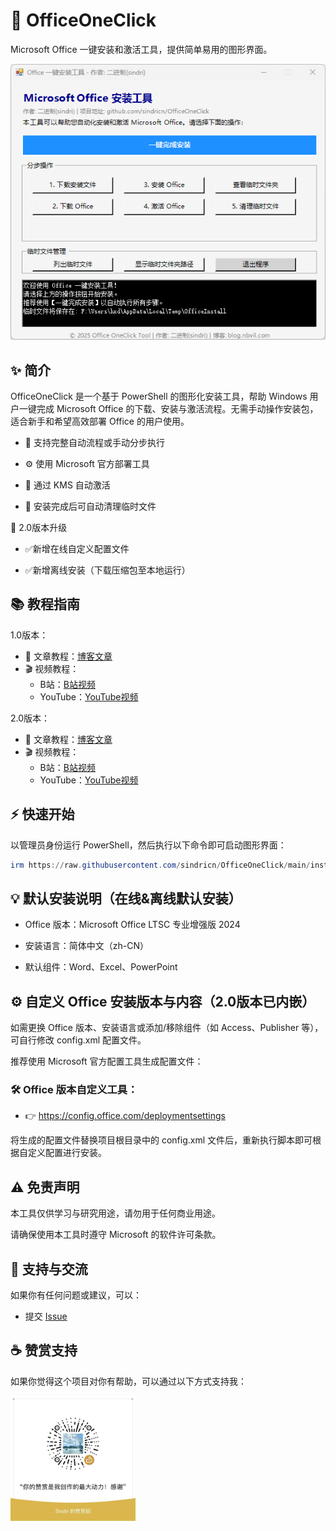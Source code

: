 # 🎯 OfficeOneClick

Microsoft Office 一键安装和激活工具，提供简单易用的图形界面。

![安装界面](screen.png)

## ✨ 简介

OfficeOneClick 是一个基于 PowerShell 的图形化安装工具，帮助 Windows 用户一键完成 Microsoft Office 的下载、安装与激活流程。无需手动操作安装包，适合新手和希望高效部署 Office 的用户使用。

- 🧰 支持完整自动流程或手动分步执行

- ⚙️ 使用 Microsoft 官方部署工具

- 🔐 通过 KMS 自动激活

- 🧹 安装完成后可自动清理临时文件

🚀 2.0版本升级

- ✅新增在线自定义配置文件
  
- ✅新增离线安装（下载压缩包至本地运行）


## 📚 教程指南

1.0版本：
- 📖 文章教程：[博客文章]()
- 🎬 视频教程：
  - B站：[B站视频]()
  - YouTube：[YouTube视频]()

2.0版本：
- 📖 文章教程：[博客文章]()
- 🎬 视频教程：
  - B站：[B站视频]()
  - YouTube：[YouTube视频]()
 

## ⚡ 快速开始

以管理员身份运行 PowerShell，然后执行以下命令即可启动图形界面：

```powershell
irm https://raw.githubusercontent.com/sindricn/OfficeOneClick/main/install.ps1 | iex
```

## 💡 默认安装说明（在线&离线默认安装）

- Office 版本：Microsoft Office LTSC 专业增强版 2024

- 安装语言：简体中文（zh-CN）

- 默认组件：Word、Excel、PowerPoint

## ⚙️ 自定义 Office 安装版本与内容（2.0版本已内嵌）

如需更换 Office 版本、安装语言或添加/移除组件（如 Access、Publisher 等），可自行修改 config.xml 配置文件。

推荐使用 Microsoft 官方配置工具生成配置文件：

### 🛠 Office 版本自定义工具：
- 👉 https://config.office.com/deploymentsettings

将生成的配置文件替换项目根目录中的 config.xml 文件后，重新执行脚本即可根据自定义配置进行安装。

## ⚠️ 免责声明

本工具仅供学习与研究用途，请勿用于任何商业用途。

请确保使用本工具时遵守 Microsoft 的软件许可条款。

## 💬 支持与交流

如果你有任何问题或建议，可以：

- 提交 [Issue](https://github.com/sindricn/OfficeOneClick/issues)

## ☕ 赞赏支持
如果你觉得这个项目对你有帮助，可以通过以下方式支持我：

<img src="wx.jpg" alt="赞赏码" width="200" />



